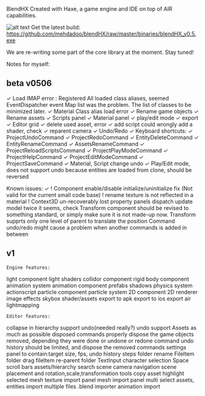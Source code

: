 BlendHX
Created with Haxe, a game engine and IDE on top of AIR capabilities.


![alt text](http://igloo.ir/blendhx.png)
Get the latest build:
https://github.com/mehdadoo/blendHX/raw/master/binaries/blendHX_v0.5.exe




We are re-writing some part of the core library at the moment. Stay tuned!


Notes for myself:

beta v0506
---------------------------------
✓ Load IMAP error : Registered All loaded class aliases, seemed EventDispatcher event Map list was the problem. The list of classes to be minimized later. 
✓ Material Class alias load error
✓ Rename game objects
✓ Rename assets
✓ Scripts panel
✓ Material panel
✓ play/edit mode
✓ export
✓ Editor grid
✓ delete used asset, error
✓ add script could wrongly add a shader, check
✓ reparent camera
✓ Undo/Redo
	✓ Keyboard shortcuts:
	✓ ProjectUndoCommand
	✓ ProjectRedoCommand
	✓ EntityDeleteCommand
	✓ EntityRenameCommand
	✓ AssetsRenameCommand
	✓ ProjectReloadScriptsCommand
	✓ ProjectPlayModeCommand
	✓ ProjectHelpCommand
	✓ ProjectEditModeCommand
	✓ ProjectSaveCommand
	✓ Material, Script change undo
	✓ Play/Edit mode, does not support undo because entities are loaded from clone, should be reversed


Known issues:
✓ ! Component enable/disable initialize/uninitialize fix (Not valid for the current small code base)
! rename texture is not reflected in a material
! Context3D un-recoverably lost
property panels dispatch update model twice it seems, check
Transform component should be revised to something standard, or simply make sure it is not made-up now. Transform supprts only one level of parent to translate the position
Command undo/redo might cause a problem when another commands is added in between



v1
--------------------------------
	Engine features:
light component
light shaders
collidor component
rigid body component
animation system
animation component
prefabs
shadows
physics system
actionscript
particle component
particle system
2D component
2D renderer
image effects
skybox shader/assets
export to apk
export to ios
export air
lightmapping

	Editor features:
collapse in hierarchy support undo(needed really?)
undo support Assets as much as possible
disposed commands properly dispose the game objects removed, depending they were done or undone or redone
command undo history should be limited, and dispose the removed commands
settings panel to contain:target size, fps, undo history steps
folder rename
FileItem folder drag fileItem re-parent folder
TextInput character selection
Space scroll bars
assets/hierarchy search
scene camera navigation
scene placement and rotation,scale,transformation tools
copy asset
highlight selected mesh
texture import panel
mesh import panel
multi select assets, entities
import multiple files
.blend importer
animation import